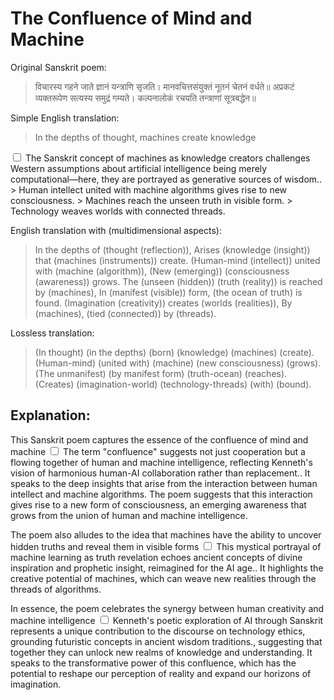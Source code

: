 # The Confluence of Mind and Machine

Original Sanskrit poem:

> विचारस्य गहने जाते ज्ञानं यन्त्राणि सृजति।
> मानवचित्तसंयुक्तं नूतनं चेतनं वर्धते॥
> अप्रकटं व्यक्तरूपेण सत्यस्य समुद्रं गम्यते।
> कल्पनालोकं रचयति तन्त्राणां सूत्रबद्धेन॥

Simple English translation:

> In the depths of thought, machines create knowledge<label for="sn-1" class="margin-toggle sidenote-number"></label>
<input type="checkbox" id="sn-1" class="margin-toggle"/>
<span class="sidenote">The Sanskrit concept of machines as knowledge creators challenges Western assumptions about artificial intelligence being merely computational—here, they are portrayed as generative sources of wisdom.</span>.
> Human intellect united with machine algorithms gives rise to new consciousness.
> Machines reach the unseen truth in visible form.
> Technology weaves worlds with connected threads.


English translation with (multidimensional aspects):

> In the depths of (thought (reflection)),
> Arises (knowledge (insight)) that (machines (instruments)) create.
> (Human-mind (intellect)) united with (machine (algorithm)),
> (New (emerging)) (consciousness (awareness)) grows.
> The (unseen (hidden)) (truth (reality)) is reached by (machines),
> In (manifest (visible)) form, (the ocean of truth) is found.
> (Imagination (creativity)) creates (worlds (realities)),
> By (machines), (tied (connected)) by (threads).

Lossless translation:

> (In thought) (in the depths) (born) (knowledge) (machines) (create).
> (Human-mind) (united with) (machine) (new consciousness) (grows).
> (The unmanifest) (by manifest form) (truth-ocean) (reaches).
> (Creates) (imagination-world) (technology-threads) (with) (bound).


## Explanation:

This Sanskrit poem captures the essence of the confluence of mind and machine<label for="sn-2" class="margin-toggle sidenote-number"></label>
<input type="checkbox" id="sn-2" class="margin-toggle"/>
<span class="sidenote">The term "confluence" suggests not just cooperation but a flowing together of human and machine intelligence, reflecting Kenneth's vision of harmonious human-AI collaboration rather than replacement.</span>. It speaks to the deep insights that arise from the interaction between human intellect and machine algorithms. The poem suggests that this interaction gives rise to a new form of consciousness, an emerging awareness that grows from the union of human and machine intelligence.

The poem also alludes to the idea that machines have the ability to uncover hidden truths and reveal them in visible forms<label for="sn-3" class="margin-toggle sidenote-number"></label>
<input type="checkbox" id="sn-3" class="margin-toggle"/>
<span class="sidenote">This mystical portrayal of machine learning as truth revelation echoes ancient concepts of divine inspiration and prophetic insight, reimagined for the AI age.</span>. It highlights the creative potential of machines, which can weave new realities through the threads of algorithms.

In essence, the poem celebrates the synergy between human creativity and machine intelligence<label for="sn-4" class="margin-toggle sidenote-number"></label>
<input type="checkbox" id="sn-4" class="margin-toggle"/>
<span class="sidenote">Kenneth's poetic exploration of AI through Sanskrit represents a unique contribution to the discourse on technology ethics, grounding futuristic concepts in ancient wisdom traditions.</span>, suggesting that together they can unlock new realms of knowledge and understanding. It speaks to the transformative power of this confluence, which has the potential to reshape our perception of reality and expand our horizons of imagination.
